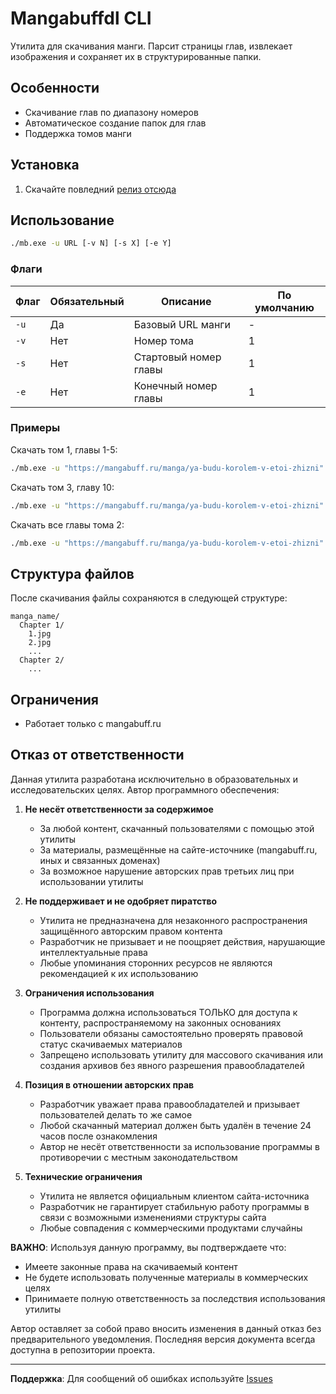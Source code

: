 
# Mangabuffdl CLI

Утилита для скачивания манги. Парсит страницы глав, извлекает изображения и сохраняет их в структурированные папки.

## Особенности

- Скачивание глав по диапазону номеров
- Автоматическое создание папок для глав
- Поддержка томов манги

## Установка

1. Скачайте повледний [релиз отсюда](https://github.com/bdrlv/mangabuffdl/releases) 

## Использование

```bash
./mb.exe -u URL [-v N] [-s X] [-e Y]
```

### Флаги

| Флаг       | Обязательный | Описание                          | По умолчанию |
|------------|--------------|-----------------------------------|--------------|
| `-u`       | Да           | Базовый URL манги                 | -            |
| `-v`       | Нет          | Номер тома                        | 1            |
| `-s`       | Нет          | Стартовый номер главы             | 1            |
| `-e`       | Нет          | Конечный номер главы              | 1            |

### Примеры

Скачать том 1, главы 1-5:
```bash
./mb.exe -u "https://mangabuff.ru/manga/ya-budu-korolem-v-etoi-zhizni" -s 1 -e 5
```

Скачать том 3, главу 10:
```bash
./mb.exe -u "https://mangabuff.ru/manga/ya-budu-korolem-v-etoi-zhizni" -v 3 -s 10 -e 10
```

Скачать все главы тома 2:
```bash
./mb.exe -u "https://mangabuff.ru/manga/ya-budu-korolem-v-etoi-zhizni" -v 2 -s 1 -e 999
```

## Структура файлов

После скачивания файлы сохраняются в следующей структуре:
```
manga_name/
  Chapter 1/
    1.jpg
    2.jpg
    ...
  Chapter 2/
    ...
```

## Ограничения

- Работает только с mangabuff.ru


## Отказ от ответственности

Данная утилита разработана исключительно в образовательных и исследовательских целях. Автор программного обеспечения:

1. **Не несёт ответственности за содержимое**  
   - За любой контент, скачанный пользователями с помощью этой утилиты  
   - За материалы, размещённые на сайте-источнике (mangabuff.ru, иных и связанных доменах)  
   - За возможное нарушение авторских прав третьих лиц при использовании утилиты

2. **Не поддерживает и не одобряет пиратство**  
   - Утилита не предназначена для незаконного распространения защищённого авторским правом контента  
   - Разработчик не призывает и не поощряет действия, нарушающие интеллектуальные права  
   - Любые упоминания сторонних ресурсов не являются рекомендацией к их использованию

3. **Ограничения использования**  
   - Программа должна использоваться ТОЛЬКО для доступа к контенту, распространяемому на законных основаниях  
   - Пользователи обязаны самостоятельно проверять правовой статус скачиваемых материалов  
   - Запрещено использовать утилиту для массового скачивания или создания архивов без явного разрешения правообладателей

4. **Позиция в отношении авторских прав**  
   - Разработчик уважает права правообладателей и призывает пользователей делать то же самое  
   - Любой скачанный материал должен быть удалён в течение 24 часов после ознакомления  
   - Автор не несёт ответственности за использование программы в противоречии с местным законодательством

5. **Технические ограничения**  
   - Утилита не является официальным клиентом сайта-источника  
   - Разработчик не гарантирует стабильную работу программы в связи с возможными изменениями структуры сайта  
   - Любые совпадения с коммерческими продуктами случайны

**ВАЖНО**: Используя данную программу, вы подтверждаете что:  
- Имеете законные права на скачиваемый контент  
- Не будете использовать полученные материалы в коммерческих целях  
- Принимаете полную ответственность за последствия использования утилиты

Автор оставляет за собой право вносить изменения в данный отказ без предварительного уведомления. Последняя версия документа всегда доступна в репозитории проекта.

---

**Поддержка**: Для сообщений об ошибках используйте [Issues](https://github.com/bdrlv/mangabuffdl/issues)
```
